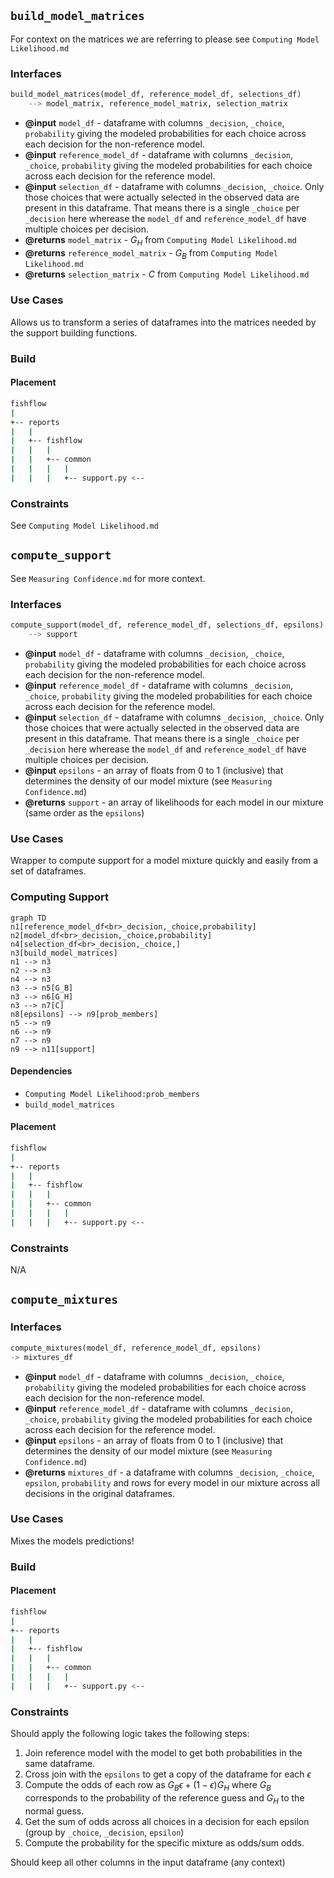 ## `build_model_matrices`

For context on the matrices we are referring to please see `Computing Model Likelihood.md`
### Interfaces 

```python
build_model_matrices(model_df, reference_model_df, selections_df)
    --> model_matrix, reference_model_matrix, selection_matrix
```

- **@input** `model_df` - dataframe with columns `_decision`, `_choice`, `probability` giving the modeled probabilities for each choice across each decision for the non-reference model.
- **@input** `reference_model_df` - dataframe with columns `_decision`, `_choice`, `probability` giving the modeled probabilities for each choice across each decision for the reference model.
- **@input** `selection_df` - dataframe with columns `_decision`, `_choice`. Only those choices that were actually selected in the observed data are present in this dataframe. That means there is a single `_choice` per `_decision` here wherease the `model_df` and `reference_model_df` have multiple choices per decision.
- **@returns** `model_matrix` - $G_H$ from `Computing Model Likelihood.md`
- **@returns** `reference_model_matrix` - $G_B$ from `Computing Model Likelihood.md`
- **@returns** `selection_matrix` - $C$ from `Computing Model Likelihood.md`

### Use Cases

Allows us to transform a series of dataframes into the matrices needed by the support building functions. 
### Build

#### Placement

```bash
fishflow
|
+-- reports
|   |
|   +-- fishflow
|   |   |
|   |   +-- common
|   |   |   |
|   |   |   +-- support.py <--
```

### Constraints

See `Computing Model Likelihood.md`

## `compute_support`

See `Measuring Confidence.md` for more context.

### Interfaces

```python
compute_support(model_df, reference_model_df, selections_df, epsilons)
    --> support
```

- **@input** `model_df` - dataframe with columns `_decision`, `_choice`, `probability` giving the modeled probabilities for each choice across each decision for the non-reference model.
- **@input** `reference_model_df` - dataframe with columns `_decision`, `_choice`, `probability` giving the modeled probabilities for each choice across each decision for the reference model.
- **@input** `selection_df` - dataframe with columns `_decision`, `_choice`. Only those choices that were actually selected in the observed data are present in this dataframe. That means there is a single `_choice` per `_decision` here wherease the `model_df` and `reference_model_df` have multiple choices per decision.
- **@input** `epsilons` - an array of floats from 0 to 1 (inclusive) that determines the density of our model mixture (see `Measuring Confidence.md`)
- **@returns** `support` - an array of likelihoods for each model in our mixture (same order as the `epsilons`)

### Use Cases

Wrapper to compute support for a model mixture quickly and easily from a set of dataframes. 

### Computing Support

```mermaid
graph TD
n1[reference_model_df<br>_decision,_choice,probability]
n2[model_df<br>_decision,_choice,probability]
n4[selection_df<br>_decision,_choice,]
n3[build_model_matrices]
n1 --> n3
n2 --> n3
n4 --> n3
n3 --> n5[G_B]
n3 --> n6[G_H]
n3 --> n7[C]
n8[epsilons] --> n9[prob_members]
n5 --> n9
n6 --> n9
n7 --> n9
n9 --> n11[support]
```

#### Dependencies

- `Computing Model Likelihood:prob_members`
- `build_model_matrices`

#### Placement

```bash
fishflow
|
+-- reports
|   |
|   +-- fishflow
|   |   |
|   |   +-- common
|   |   |   |
|   |   |   +-- support.py <--
```

### Constraints

N/A

## `compute_mixtures`

### Interfaces 

```python
compute_mixtures(model_df, reference_model_df, epsilons)
-> mixtures_df
```

- **@input** `model_df` - dataframe with columns `_decision`, `_choice`, `probability` giving the modeled probabilities for each choice across each decision for the non-reference model.
- **@input** `reference_model_df` - dataframe with columns `_decision`, `_choice`, `probability` giving the modeled probabilities for each choice across each decision for the reference model.
- **@input** `epsilons` - an array of floats from 0 to 1 (inclusive) that determines the density of our model mixture (see `Measuring Confidence.md`)
- **@returns** `mixtures_df` - a dataframe with columns `_decision`, `_choice`, `epsilon`, `probability` and rows for every model in our mixture across all decisions in the original dataframes. 
### Use Cases

Mixes the models predictions!
### Build

#### Placement

```bash
fishflow
|
+-- reports
|   |
|   +-- fishflow
|   |   |
|   |   +-- common
|   |   |   |
|   |   |   +-- support.py <--
```

### Constraints

Should apply the following logic takes the following steps:

1. Join reference model with the model to get both probabilities in the same dataframe. 
2. Cross join with the `epsilons` to get a copy of the dataframe for each $\epsilon$
3. Compute the odds of each row as $G_B\epsilon+(1-\epsilon)G_H$ where $G_B$ corresponds to the probability of the reference guess and $G_H$ to the normal guess. 
4. Get the sum of odds across all choices in a decision for each epsilon (group by `_choice`, `_decision`, `epsilon`) 
5. Compute the probability for the specific mixture as odds/sum odds. 

Should keep all other columns in the input dataframe (any context)
